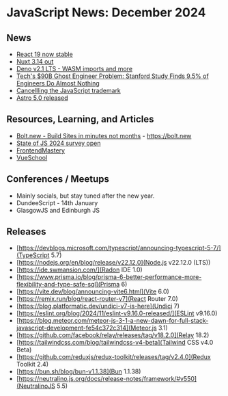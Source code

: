# JavaScript News: December 2024

## News

- [React 19 now stable](https://react.dev/blog/2024/12/05/react-19)
- [Nuxt 3.14 out](https://nuxt.com/blog/v3-14)
- [Deno v2.1 LTS - WASM imports and more](https://deno.com/blog/v2.1)
- [Tech's $90B Ghost Engineer Problem: Stanford Study Finds 9.5% of Engineers Do Almost Nothing](https://socket.dev/blog/ghost-engineers)
- [Cancellling the JavaScript trademark](https://deno.com/blog/deno-v-oracle)
- [Astro 5.0 released](https://astro.build/blog/astro-5/)

## Resources, Learning, and Articles

- [Bolt.new - Build Sites in minutes not months](https://bolt.new/) - https://bolt.new
- [State of JS 2024 survey open](https://survey.devographics.com/en-US/survey/state-of-js/2024)
- [FrontendMastery](https://frontendmastery.com/)
- [VueSchool](https://vueschool.io/)

## Conferences / Meetups

- Mainly socials, but stay tuned after the new year.
- DundeeScript - 14th January
- GlasgowJS and Edinburgh JS

## Releases

- [https://devblogs.microsoft.com/typescript/announcing-typescript-5-7/](TypeScript 5.7)
- [https://nodejs.org/en/blog/release/v22.12.0](Node.js v22.12.0 (LTS))
- [https://ide.swmansion.com/](Radon IDE 1.0)
- [https://www.prisma.io/blog/prisma-6-better-performance-more-flexibility-and-type-safe-sql](Prisma 6)
- [https://vite.dev/blog/announcing-vite6.html](Vite 6.0)
- [https://remix.run/blog/react-router-v7](React Router 7.0)
- [https://blog.platformatic.dev/undici-v7-is-here](Undici 7)
- [https://eslint.org/blog/2024/11/eslint-v9.16.0-released/](ESLint v9.16.0)
- [https://blog.meteor.com/meteor-js-3-1-a-new-dawn-for-full-stack-javascript-development-fe54c372c314](Meteor.js 3.1)
- [https://github.com/facebook/relay/releases/tag/v18.2.0](Relay 18.2)
- [https://tailwindcss.com/blog/tailwindcss-v4-beta](Tailwind CSS v4.0 Beta)
- [https://github.com/reduxjs/redux-toolkit/releases/tag/v2.4.0](Redux Toolkit 2.4)
- [https://bun.sh/blog/bun-v1.1.38](Bun 1.1.38)
- [https://neutralino.js.org/docs/release-notes/framework/#v550](NeutralinoJS 5.5)
